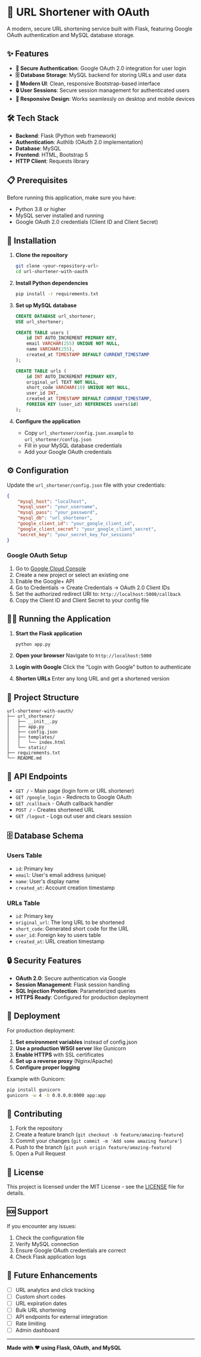 # 🔗 URL Shortener with OAuth

A modern, secure URL shortening service built with Flask, featuring Google OAuth authentication and MySQL database storage.

## ✨ Features

- **🔐 Secure Authentication**: Google OAuth 2.0 integration for user login
- **🗄️ Database Storage**: MySQL backend for storing URLs and user data
- **🎨 Modern UI**: Clean, responsive Bootstrap-based interface
- **🔒 User Sessions**: Secure session management for authenticated users
- **📱 Responsive Design**: Works seamlessly on desktop and mobile devices

## 🛠️ Tech Stack

- **Backend**: Flask (Python web framework)
- **Authentication**: Authlib (OAuth 2.0 implementation)
- **Database**: MySQL
- **Frontend**: HTML, Bootstrap 5
- **HTTP Client**: Requests library

## 📋 Prerequisites

Before running this application, make sure you have:

- Python 3.8 or higher
- MySQL server installed and running
- Google OAuth 2.0 credentials (Client ID and Client Secret)

## 🚀 Installation

1. **Clone the repository**
   ```bash
   git clone <your-repository-url>
   cd url-shortener-with-oauth
   ```

2. **Install Python dependencies**
   ```bash
   pip install -r requirements.txt
   ```

3. **Set up MySQL database**
   ```sql
   CREATE DATABASE url_shortener;
   USE url_shortener;
   
   CREATE TABLE users (
       id INT AUTO_INCREMENT PRIMARY KEY,
       email VARCHAR(255) UNIQUE NOT NULL,
       name VARCHAR(255),
       created_at TIMESTAMP DEFAULT CURRENT_TIMESTAMP
   );
   
   CREATE TABLE urls (
       id INT AUTO_INCREMENT PRIMARY KEY,
       original_url TEXT NOT NULL,
       short_code VARCHAR(10) UNIQUE NOT NULL,
       user_id INT,
       created_at TIMESTAMP DEFAULT CURRENT_TIMESTAMP,
       FOREIGN KEY (user_id) REFERENCES users(id)
   );
   ```

4. **Configure the application**
   - Copy `url_shortener/config.json.example` to `url_shortener/config.json`
   - Fill in your MySQL database credentials
   - Add your Google OAuth credentials

## ⚙️ Configuration

Update the `url_shortener/config.json` file with your credentials:

```json
{
    "mysql_host": "localhost",
    "mysql_user": "your_username",
    "mysql_pass": "your_password",
    "mysql_db": "url_shortener",
    "google_client_id": "your_google_client_id",
    "google_client_secret": "your_google_client_secret",
    "secret_key": "your_secret_key_for_sessions"
}
```

### Google OAuth Setup

1. Go to [Google Cloud Console](https://console.cloud.google.com/)
2. Create a new project or select an existing one
3. Enable the Google+ API
4. Go to Credentials → Create Credentials → OAuth 2.0 Client IDs
5. Set the authorized redirect URI to: `http://localhost:5000/callback`
6. Copy the Client ID and Client Secret to your config file

## 🏃‍♂️ Running the Application

1. **Start the Flask application**
   ```bash
   python app.py
   ```

2. **Open your browser**
   Navigate to `http://localhost:5000`

3. **Login with Google**
   Click the "Login with Google" button to authenticate

4. **Shorten URLs**
   Enter any long URL and get a shortened version

## 📁 Project Structure

```
url-shortener-with-oauth/
├── url_shortener/
│   ├── __init__.py
│   ├── app.py
│   ├── config.json
│   ├── templates/
│   │   └── index.html
│   └── static/
├── requirements.txt
└── README.md
```

## 🔧 API Endpoints

- `GET /` - Main page (login form or URL shortener)
- `GET /google_login` - Redirects to Google OAuth
- `GET /callback` - OAuth callback handler
- `POST /` - Creates shortened URL
- `GET /logout` - Logs out user and clears session

## 🗄️ Database Schema

### Users Table
- `id`: Primary key
- `email`: User's email address (unique)
- `name`: User's display name
- `created_at`: Account creation timestamp

### URLs Table
- `id`: Primary key
- `original_url`: The long URL to be shortened
- `short_code`: Generated short code for the URL
- `user_id`: Foreign key to users table
- `created_at`: URL creation timestamp

## 🔒 Security Features

- **OAuth 2.0**: Secure authentication via Google
- **Session Management**: Flask session handling
- **SQL Injection Protection**: Parameterized queries
- **HTTPS Ready**: Configured for production deployment

## 🚀 Deployment

For production deployment:

1. **Set environment variables** instead of config.json
2. **Use a production WSGI server** like Gunicorn
3. **Enable HTTPS** with SSL certificates
4. **Set up a reverse proxy** (Nginx/Apache)
5. **Configure proper logging**

Example with Gunicorn:
```bash
pip install gunicorn
gunicorn -w 4 -b 0.0.0.0:8000 app:app
```

## 🤝 Contributing

1. Fork the repository
2. Create a feature branch (`git checkout -b feature/amazing-feature`)
3. Commit your changes (`git commit -m 'Add some amazing feature'`)
4. Push to the branch (`git push origin feature/amazing-feature`)
5. Open a Pull Request

## 📝 License

This project is licensed under the MIT License - see the [LICENSE](LICENSE) file for details.

## 🆘 Support

If you encounter any issues:

1. Check the configuration file
2. Verify MySQL connection
3. Ensure Google OAuth credentials are correct
4. Check Flask application logs

## 🔮 Future Enhancements

- [ ] URL analytics and click tracking
- [ ] Custom short codes
- [ ] URL expiration dates
- [ ] Bulk URL shortening
- [ ] API endpoints for external integration
- [ ] Rate limiting
- [ ] Admin dashboard

---

**Made with ❤️ using Flask, OAuth, and MySQL**
